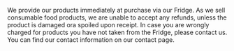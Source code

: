 We provide our products immediately at purchase via our Fridge. As we sell consumable food products, we are unable to accept any refunds, unless the product is damaged ora spoiled upon receipt. In case you are wrongly charged for products you have not taken from the Fridge, please contact us. You can find our contact information on our contact page.

